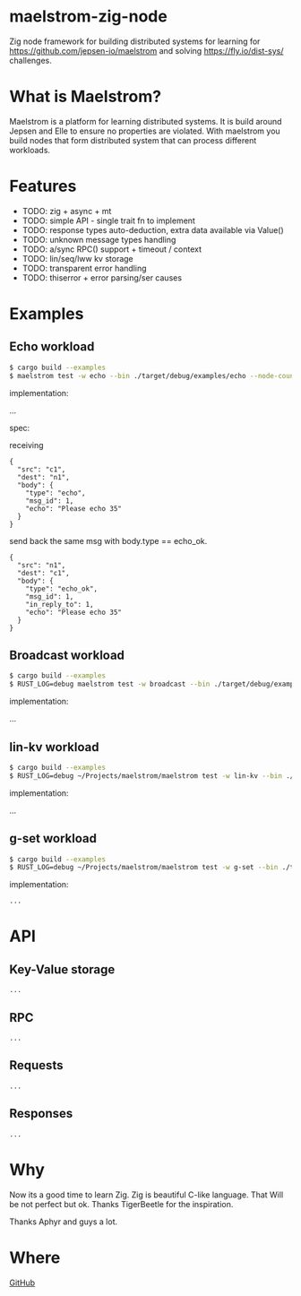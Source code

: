 # maelstrom-zig-node

Zig node framework for building distributed systems for learning for
https://github.com/jepsen-io/maelstrom and solving https://fly.io/dist-sys/
challenges.

# What is Maelstrom?

Maelstrom is a platform for learning distributed systems. It is build around Jepsen and Elle to ensure no properties are
violated. With maelstrom you build nodes that form distributed system that can process different workloads.

# Features

- TODO: zig + async + mt
- TODO: simple API - single trait fn to implement
- TODO: response types auto-deduction, extra data available via Value()
- TODO: unknown message types handling
- TODO: a/sync RPC() support + timeout / context
- TODO: lin/seq/lww kv storage
- TODO: transparent error handling
- TODO: thiserror + error parsing/ser causes
# Examples

## Echo workload

```bash
$ cargo build --examples
$ maelstrom test -w echo --bin ./target/debug/examples/echo --node-count 1 --time-limit 10 --log-stderr
````

implementation:

...

spec:

receiving

    {
      "src": "c1",
      "dest": "n1",
      "body": {
        "type": "echo",
        "msg_id": 1,
        "echo": "Please echo 35"
      }
    }

send back the same msg with body.type == echo_ok.

    {
      "src": "n1",
      "dest": "c1",
      "body": {
        "type": "echo_ok",
        "msg_id": 1,
        "in_reply_to": 1,
        "echo": "Please echo 35"
      }
    }

## Broadcast workload

```bash
$ cargo build --examples
$ RUST_LOG=debug maelstrom test -w broadcast --bin ./target/debug/examples/broadcast --node-count 2 --time-limit 20 --rate 10 --log-stderr
````

implementation:

...

## lin-kv workload

```bash
$ cargo build --examples
$ RUST_LOG=debug ~/Projects/maelstrom/maelstrom test -w lin-kv --bin ./target/debug/examples/lin_kv --node-count 4 --concurrency 2n --time-limit 10 --rate 100 --log-stderr
````

implementation:

...

## g-set workload

```bash
$ cargo build --examples
$ RUST_LOG=debug ~/Projects/maelstrom/maelstrom test -w g-set --bin ./target/debug/examples/g_set --node-count 2 --concurrency 2n --time-limit 20 --rate 10 --log-stderr
```

implementation:

```
...
```

# API

## Key-Value storage

```
...
```

## RPC

```
...
```

## Requests

```
...
```

## Responses

```
...
```

# Why

Now its a good time to learn Zig. Zig is beautiful C-like language.
That Will be not perfect but ok. Thanks TigerBeetle for the inspiration.

Thanks Aphyr and guys a lot.

# Where

[GitHub](https://github.com/sitano/maelstrom-zig-node)



